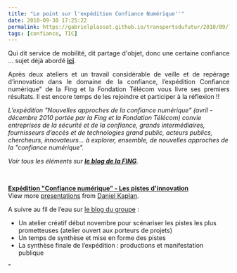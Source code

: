 ```yaml
---
title: "Le point sur l'expédition Confiance Numérique''"
date: 2010-09-30 17:25:22
permalink: https://gabrielplassat.github.io/transportsdufutur/2010/09/le-point-sur-lexpedition-confiance-numerique.html
tags: [confiance, TIC]
---
```


<p style="text-align: justify">Qui dit service de mobilité, dit partage d'objet, donc une certaine confiance ... sujet déjà abordé <strong><a href="https://gabrielplassat.github.io/transportsdufutur/2010/03/parce-que-la-confiance-est-essentielle.html" target="_blank">ici</a></strong>.</p> <p style="text-align: justify">Après deux ateliers et un travail considérable de veille et de repérage d’innovation dans le domaine de la confiance, l’expédition Confiance numérique" de la Fing et la Fondation Télécom vous livre ses premiers résultats. Il est encore temps de les rejoindre et participer à la réflexion !!</p> <p style=""text-align: justify""><em>L’expédition "Nouvelles approches de la confiance numérique" (avril - décembre 2010 portée par la Fing et la Fondation Télécom) convie entreprises de la sécurité et de la confiance, grands intermédiaires, fournisseurs d’accès et de technologies grand public, acteurs publics, chercheurs, innovateurs… à explorer, ensemble, de nouvelles approches de la "confiance numérique". </em></p> <p style=""text-align: justify""><em>Voir tous les éléments sur <strong><a href=""http://fing.org/?Le-point-sur-l-expedition"" target=""_blank"">le blog de la FING</a></strong>.</em></p> <p><em> </em></p> <div id=""__ss_5321676"" style=""width: 425px""><strong style=""margin: 12px 0 4px""><a href=""http://www.slideshare.net/slidesharefing/expdition-confiance-numrique-les-pistes-dinnovation"" title=""Expédition "Confiance numérique" - Les pistes d'innovation"">Expédition "Confiance numérique" - Les pistes d'innovation</a></strong>         <div style=""padding: 5px 0 12px"">View more <a href=""http://www.slideshare.net/"">presentations</a> from <a href=""http://www.slideshare.net/slidesharefing"">Daniel Kaplan</a>.</div> </div> <p>A suivre au fil de l’eau sur <a href=""http://www.reseaufing.org/pg/groups/20404/confiance-numerique-nouvelles-approches/"">le blog du groupe</a> :</p> <ul> <li>Un atelier créatif début novembre pour scénariser les pistes les plus prometteuses (atelier ouvert aux porteurs de projets)</li> <li>Un temps de synthèse et mise en forme des pistes</li> <li>La synthèse finale de l’expédition : productions et manifestation publique</li> </ul>"

